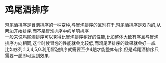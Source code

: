 # 鸡尾酒排序
鸡尾酒排序是冒泡排序的一种变种,与冒泡排序的区别在于,鸡尾酒排序是双向的,从两边开始排序,而不是冒泡排序中的单项排序.  
一般来说鸡尾酒排序可以获得比冒泡排序稍好的性能,比如整体大致有序且与冒泡排序方向相同,这个时候冒泡的性能就会比较低,而鸡尾酒排序的效果就会好一点.  
比如序列:1,3,4,5,0.利用冒泡排序就需要至少4趟才能整体有序,但是鸡尾酒排序只需要一趟即可达到效果.  
